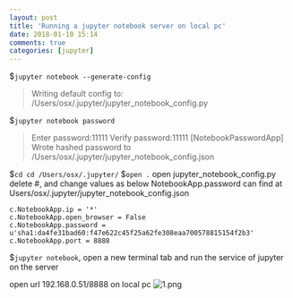 ```yaml
---
layout: post
title: 'Running a jupyter notebook server on local pc'
date: 2018-01-10 15:14
comments: true
categories: [jupyter]
---
```

$```jupyter notebook --generate-config```

> Writing default config to: /Users/osx/.jupyter/jupyter_notebook_config.py

$```jupyter notebook password```
> Enter password:11111
> Verify password:11111
> [NotebookPasswordApp] Wrote hashed password to /Users/osx/.jupyter/jupyter_notebook_config.json

$```cd cd /Users/osx/.jupyter/```
$```open .```
open jupyter_notebook_config.py
delete #, and change values as below
NotebookApp.password can find at Users/osx/.jupyter/jupyter_notebook_config.json
```
c.NotebookApp.ip = '*'
c.NotebookApp.open_browser = False
c.NotebookApp.password = u'sha1:da4fe31bad60:f47e622c45f25a62fe308eaa700578815154f2b3'
c.NotebookApp.port = 8888
```

$```jupyter notebook```, open a new terminal tab and run the service of jupyter on the server

open url 192.168.0.51/8888 on local pc
![1.png](http://user-image.logdown.io/user/42937/blog/39533/post/4733810/yQpRpAdfQHKvEIAptydU_1.png)
